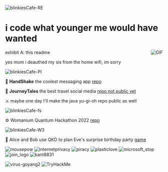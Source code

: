 ![blinkiesCafe-RE](https://github.com/cosmcif/cosmcif/assets/75504103/8df32cc8-9b8b-4f9a-afe5-58d80e71f109)
# i code what younger me would have wanted
exhibit A: this readme
<img alt="GIF" align="right" src="https://github.com/cosmcif/cosmcif/assets/75504103/8af1082f-367a-4041-8c2d-8b724f03caae">

yes mom i deauthed my sis from the home wifi, im sorry

![blinkiesCafe-PI](https://github.com/cosmcif/cosmcif/assets/75504103/c41c4330-7b3f-4dc1-b161-b3730855fc14)

🤝 **HandShake** the coolest messaging app [repo](https://github.com/ogs-at-usi/handshake)

🐡 **JourneyTales** the best travel social media [repo not public yet](https://gitlab.com/usi-si-teaching/bachelor-inf/2023/software-atelier-4/team-4-pufferfish)

⚔️ maybe one day I'll make the java yu-gi-oh repo public as well

![blinkiesCafe-fs](https://github.com/cosmcif/cosmcif/assets/75504103/96184900-b19e-4148-b947-253234642155)

⚙️ Womanium Quantum Hackathon 2022 [repo](https://github.com/cosmcif/Quantum-Hardware-Education-Challenge---QWorld)

![blinkiesCafe-W3](https://github.com/cosmcif/cosmcif/assets/75504103/5c5dc162-c518-44e7-b50c-4aa6fc1bb9a8)

🎂 Alice and Bob use QKD to plan Eve's surprise birthday party [game](https://cosmcif.itch.io/qkd)

![mousepow](https://github.com/cosmcif/cosmcif/assets/75504103/b4b387f4-42f4-4979-8c74-7afaabea1883)
![internetprivacy](https://github.com/cosmcif/cosmcif/assets/75504103/3e54d56c-23bf-42c9-850f-d8d970444d11)
![piracy](https://github.com/cosmcif/cosmcif/assets/75504103/05909d63-5fca-4966-9b1d-11358b59fe75)
![plasticlove](https://github.com/cosmcif/cosmcif/assets/75504103/a0e3efc1-74cc-4225-9d68-49de23f18c8a)
![microsoft_stop](https://github.com/cosmcif/cosmcif/assets/75504103/7453aafc-b8cf-4278-abfb-016b4a187929)
![join_logo](https://github.com/cosmcif/cosmcif/assets/75504103/10051eb1-6967-4921-bcd4-0262eafa4146)
![kant8831](https://github.com/cosmcif/cosmcif/assets/75504103/92be678b-d457-4715-ab60-946a790cd4d1)

![virus-goyang2](https://github.com/cosmcif/cosmcif/assets/75504103/ea86410b-27e9-4027-ba44-792f1b6e0586) 
<img src="https://tryhackme-badges.s3.amazonaws.com/cosmcif.png" alt="TryHackMe">
